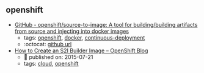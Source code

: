 openshift 
---
* [GitHub - openshift/source-to-image: A tool for building/building artifacts from source and injecting into docker images](https://github.com/openshift/source-to-image)
    * tags: [openshift](../tags/openshift.md), [docker](../tags/docker.md), [continuous-deployment](../tags/continuous-deployment.md)
    * :octocat: [github url](https://github.com/openshift/source-to-image)
* [How to Create an S2I Builder Image – OpenShift Blog](https://blog.openshift.com/create-s2i-builder-image/)
    * :calendar: published on: 2015-07-21
    * tags: [cloud](../tags/cloud.md), [openshift](../tags/openshift.md)
